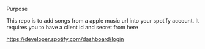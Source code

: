 Purpose

This repo is to add songs from a apple music url into your spotify account. It requires you to have a client id and secret from here

<https://developer.spotify.com/dashboard/login>
